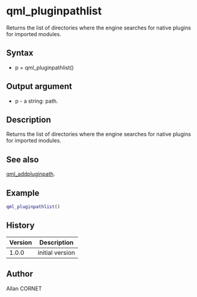 

# qml_pluginpathlist

Returns the list of directories where the engine searches for native plugins for imported modules.

## Syntax

- p = qml_pluginpathlist()

## Output argument

 - p - a string: path.

## Description


  <p>Returns the list of directories where the engine searches for native plugins for imported modules.</p>


## See also

[qml_addpluginpath](qml_addpluginpath.html).
## Example

```matlab
qml_pluginpathlist()
```

## History

|Version|Description|
|------|------|
|1.0.0|initial version|


## Author

Allan CORNET




